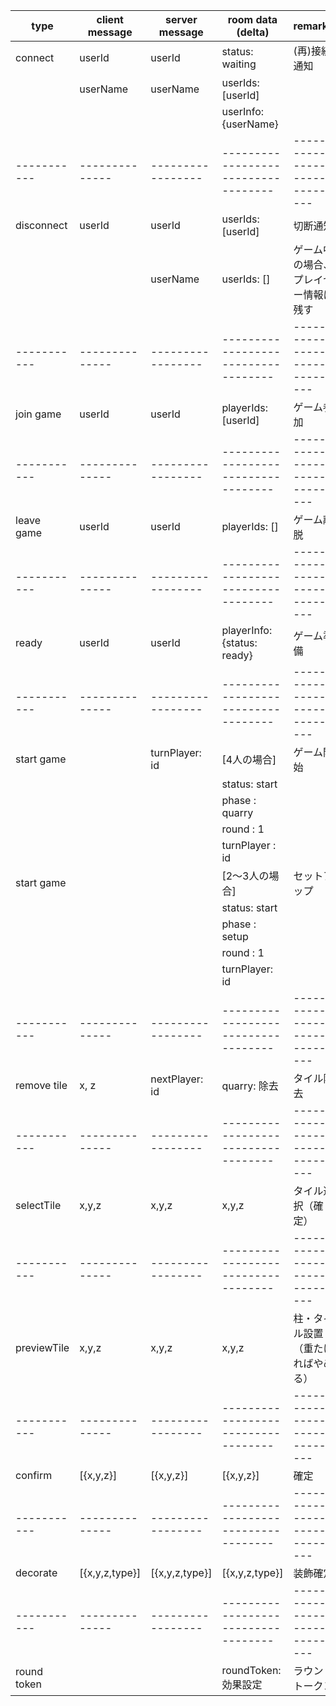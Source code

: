 
| type        | client message | server message    | room data (delta)                   | remarks                           |
| ----------- | -------------- | ----------------- | ----------------------------------- | --------------------------------- |
| connect     | userId         | userId            | status: waiting                     | (再)接続通知                       |
|             | userName       | userName          | userIds: [userId]                   |                                   |
|             |                |                   | userInfo: {userName}                |                                   |
| ----------- | -------------- | ----------------- | ----------------------------------- | --------------------------------- |
| disconnect  | userId         | userId            | userIds: [userId]                   | 切断通知                           |
|             |                | userName          | userIds: []                         | ゲーム中の場合、プレイヤー情報は残す |
| ----------- | -------------- | ----------------- | ----------------------------------- | --------------------------------- |
| join game   | userId         | userId            | playerIds: [userId]                 | ゲーム参加                         |
| ----------- | -------------- | ----------------- | ----------------------------------- | --------------------------------- |
| leave game  | userId         | userId            | playerIds: []                       | ゲーム離脱                         |
| ----------- | -------------- | ----------------- | ----------------------------------- | --------------------------------- |
| ready       | userId         | userId            | playerInfo: {status: ready}         | ゲーム準備                         |
| ----------- | -------------- | ----------------- | ----------------------------------- | --------------------------------- |
| start game  |                | turnPlayer: id    | [4人の場合]                          | ゲーム開始                         |
|             |                |                   | status: start                       |                                   |
|             |                |                   | phase : quarry                      |                                   |
|             |                |                   | round : 1                           |                                   |
|             |                |                   | turnPlayer : id                     |                                   |
| start game  |                |                   | [2～3人の場合]                       | セットアップ                       |
|             |                |                   | status: start                       |                                   |
|             |                |                   | phase : setup                       |                                   |
|             |                |                   | round : 1                           |                                   |
|             |                |                   | turnPlayer: id                      |                                   |
| ----------- | -------------- | ----------------- | ----------------------------------- | --------------------------------- |
| remove tile | x, z           | nextPlayer: id    | quarry: 除去                        | タイル除去                         |
| ----------- | -------------- | ----------------- | ----------------------------------- | --------------------------------- |
| selectTile  | x,y,z          | x,y,z             | x,y,z                               | タイル選択（確定）                  |
| ----------- | -------------- | ----------------- | ----------------------------------- | --------------------------------- |
| previewTile | x,y,z          | x,y,z             | x,y,z                               | 柱・タイル設置（重たければやめる）   |
| ----------- | -------------- | ----------------- | ----------------------------------- | --------------------------------- |
| confirm     | [{x,y,z}]      | [{x,y,z}]         | [{x,y,z}]                           | 確定                              |
| ----------- | -------------- | ----------------- | ----------------------------------- | --------------------------------- |
| decorate    | [{x,y,z,type}] | [{x,y,z,type}]    | [{x,y,z,type}]                      | 装飾確定                           |
| ----------- | -------------- | ----------------- | ----------------------------------- | --------------------------------- |
| round token |                |                   | roundToken: 効果設定                 | ラウンドトークン                   |
